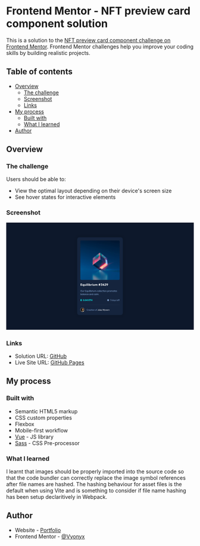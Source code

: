 # Frontend Mentor - NFT preview card component solution

This is a solution to the [NFT preview card component challenge on Frontend Mentor](https://www.frontendmentor.io/challenges/nft-preview-card-component-SbdUL_w0U). Frontend Mentor challenges help you improve your coding skills by building realistic projects. 

## Table of contents

- [Overview](#overview)
  - [The challenge](#the-challenge)
  - [Screenshot](#screenshot)
  - [Links](#links)
- [My process](#my-process)
  - [Built with](#built-with)
  - [What I learned](#what-i-learned)
- [Author](#author)

## Overview

### The challenge

Users should be able to:

- View the optimal layout depending on their device's screen size
- See hover states for interactive elements

### Screenshot

![](./screenshot.png)

### Links

- Solution URL: [GitHub](https://github.com/Vyonyx/FTPreviewCard-feMentors-Vue)
- Live Site URL: [GitHub Pages](https://vyonyx.github.io/NFTPreviewCard-feMentors-Vue/)

## My process

### Built with

- Semantic HTML5 markup
- CSS custom properties
- Flexbox
- Mobile-first workflow
- [Vue](https://vuejs.org/) - JS library
- [Sass](https://sass-lang.com/) - CSS Pre-processor

### What I learned

I learnt that images should be properly imported into the source code so that the code bundler can correctly replace the image symbol references after file names are hashed. The hashing behaviour for asset files is the default when using Vite and is something to consider if file name hashing has been setup declaritively in Webpack. 

## Author

- Website - [Portfolio](https://portfolio-vyonyx.vercel.app/)
- Frontend Mentor - [@Vyonyx](https://www.frontendmentor.io/profile/Vyonyx)

